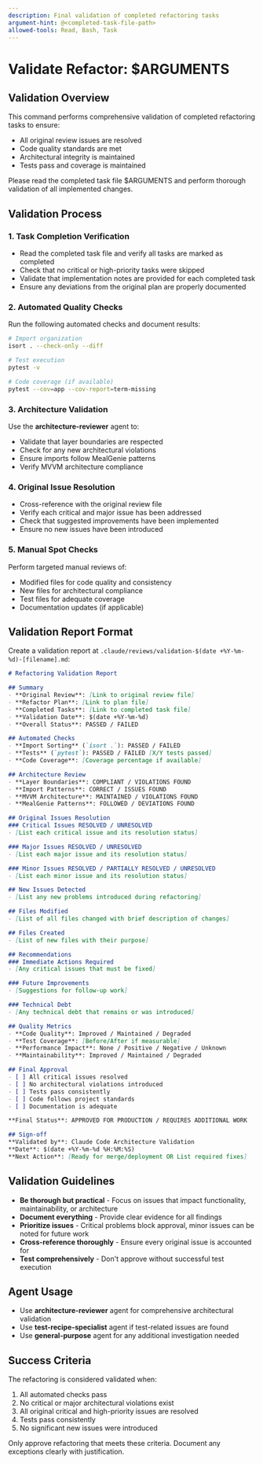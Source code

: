 ```yaml
---
description: Final validation of completed refactoring tasks
argument-hint: @<completed-task-file-path>
allowed-tools: Read, Bash, Task
---
```


# Validate Refactor: $ARGUMENTS

## Validation Overview
This command performs comprehensive validation of completed refactoring tasks to ensure:
- All original review issues are resolved
- Code quality standards are met
- Architectural integrity is maintained
- Tests pass and coverage is maintained

Please read the completed task file $ARGUMENTS and perform thorough validation of all implemented changes.

## Validation Process

### 1. Task Completion Verification
- Read the completed task file and verify all tasks are marked as completed
- Check that no critical or high-priority tasks were skipped
- Validate that implementation notes are provided for each completed task
- Ensure any deviations from the original plan are properly documented

### 2. Automated Quality Checks
Run the following automated checks and document results:

```bash
# Import organization
isort . --check-only --diff

# Test execution
pytest -v

# Code coverage (if available)
pytest --cov=app --cov-report=term-missing
```

### 3. Architecture Validation
Use the **architecture-reviewer** agent to:
- Validate that layer boundaries are respected
- Check for any new architectural violations
- Ensure imports follow MealGenie patterns
- Verify MVVM architecture compliance

### 4. Original Issue Resolution
- Cross-reference with the original review file
- Verify each critical and major issue has been addressed
- Check that suggested improvements have been implemented
- Ensure no new issues have been introduced

### 5. Manual Spot Checks
Perform targeted manual reviews of:
- Modified files for code quality and consistency
- New files for architectural compliance
- Test files for adequate coverage
- Documentation updates (if applicable)

## Validation Report Format

Create a validation report at `.claude/reviews/validation-$(date +%Y-%m-%d)-[filename].md`:

```markdown
# Refactoring Validation Report

## Summary
- **Original Review**: [Link to original review file]
- **Refactor Plan**: [Link to plan file]
- **Completed Tasks**: [Link to completed task file]
- **Validation Date**: $(date +%Y-%m-%d)
- **Overall Status**: PASSED / FAILED

## Automated Checks
- **Import Sorting** (`isort .`): PASSED / FAILED
- **Tests** (`pytest`): PASSED / FAILED [X/Y tests passed]
- **Code Coverage**: [Coverage percentage if available]

## Architecture Review
- **Layer Boundaries**: COMPLIANT / VIOLATIONS FOUND
- **Import Patterns**: CORRECT / ISSUES FOUND
- **MVVM Architecture**: MAINTAINED / VIOLATIONS FOUND
- **MealGenie Patterns**: FOLLOWED / DEVIATIONS FOUND

## Original Issues Resolution
### Critical Issues RESOLVED / UNRESOLVED
- [List each critical issue and its resolution status]

### Major Issues RESOLVED / UNRESOLVED
- [List each major issue and its resolution status]

### Minor Issues RESOLVED / PARTIALLY RESOLVED / UNRESOLVED
- [List each minor issue and its resolution status]

## New Issues Detected
- [List any new problems introduced during refactoring]

## Files Modified
- [List of all files changed with brief description of changes]

## Files Created
- [List of new files with their purpose]

## Recommendations
### Immediate Actions Required
- [Any critical issues that must be fixed]

### Future Improvements
- [Suggestions for follow-up work]

### Technical Debt
- [Any technical debt that remains or was introduced]

## Quality Metrics
- **Code Quality**: Improved / Maintained / Degraded
- **Test Coverage**: [Before/After if measurable]
- **Performance Impact**: None / Positive / Negative / Unknown
- **Maintainability**: Improved / Maintained / Degraded

## Final Approval
- [ ] All critical issues resolved
- [ ] No architectural violations introduced
- [ ] Tests pass consistently
- [ ] Code follows project standards
- [ ] Documentation is adequate

**Final Status**: APPROVED FOR PRODUCTION / REQUIRES ADDITIONAL WORK

## Sign-off
**Validated by**: Claude Code Architecture Validation
**Date**: $(date +%Y-%m-%d %H:%M:%S)
**Next Action**: [Ready for merge/deployment OR List required fixes]
```

## Validation Guidelines

- **Be thorough but practical** - Focus on issues that impact functionality, maintainability, or architecture
- **Document everything** - Provide clear evidence for all findings
- **Prioritize issues** - Critical problems block approval, minor issues can be noted for future work
- **Cross-reference thoroughly** - Ensure every original issue is accounted for
- **Test comprehensively** - Don't approve without successful test execution

## Agent Usage
- Use **architecture-reviewer** agent for comprehensive architectural validation
- Use **test-recipe-specialist** agent if test-related issues are found
- Use **general-purpose** agent for any additional investigation needed

## Success Criteria
The refactoring is considered validated when:
1. All automated checks pass
2. No critical or major architectural violations exist
3. All original critical and high-priority issues are resolved
4. Tests pass consistently
5. No significant new issues were introduced

Only approve refactoring that meets these criteria. Document any exceptions clearly with justification.

